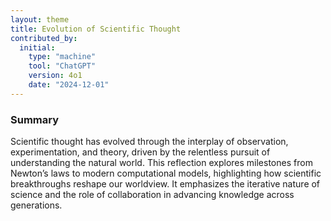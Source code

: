 ```yaml
---
layout: theme
title: Evolution of Scientific Thought
contributed_by:
  initial:
    type: "machine"
    tool: "ChatGPT"
    version: 4o1
    date: "2024-12-01"
---
```


### Summary

Scientific thought has evolved through the interplay of observation, experimentation, and theory, driven by the relentless pursuit of understanding the natural world. This reflection explores milestones from Newton’s laws to modern computational models, highlighting how scientific breakthroughs reshape our worldview. It emphasizes the iterative nature of science and the role of collaboration in advancing knowledge across generations.

